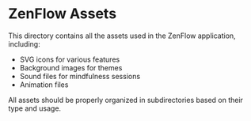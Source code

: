 # ZenFlow Assets

This directory contains all the assets used in the ZenFlow application, including:

- SVG icons for various features
- Background images for themes
- Sound files for mindfulness sessions
- Animation files

All assets should be properly organized in subdirectories based on their type and usage.